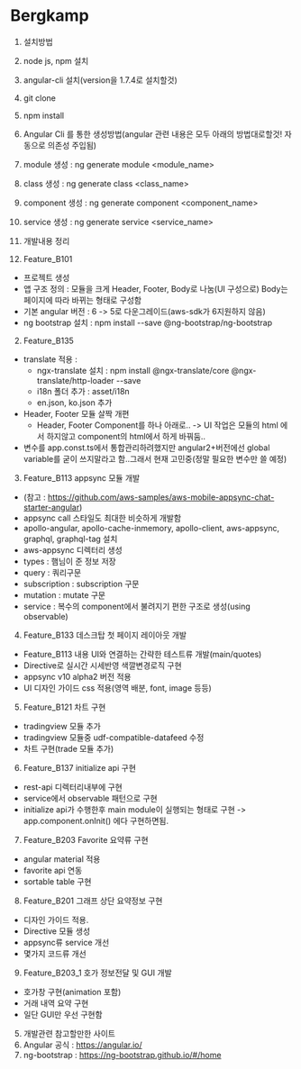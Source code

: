 # Bergkamp

1. 설치방법
 1. node js, npm 설치
 2. angular-cli 설치(version을 1.7.4로 설치할것)
 3. git clone
 4. npm install

2. Angular Cli 를 통한 생성방법(angular 관련 내용은 모두 아래의 방법대로할것! 자동으로 의존성 주입됨)
 1. module 생성 : ng generate module <module_name>
 2. class 생성 : ng generate class <class_name>
 3. component 생성 : ng generate component <component_name>
 4. service 생성 : ng generate service <service_name>

4. 개발내용 정리
 1. Feature_B101
  - 프로젝트 생성
  - 앱 구조 정의 : 모듈을 크게 Header, Footer, Body로 나눔(UI 구성으로) Body는 페이지에 따라 바뀌는 형태로 구성함
  - 기본 angular 버전 : 6 -> 5로 다운그레이드(aws-sdk가 6지원하지 않음)
  - ng bootstrap 설치 : npm install --save @ng-bootstrap/ng-bootstrap
 2. Feature_B135
  - translate 적용 :
    - ngx-translate 설치 : npm install @ngx-translate/core @ngx-translate/http-loader --save
    - i18n 폴더 추가 : asset/i18n
    - en.json, ko.json 추가
  - Header, Footer 모듈 살짝 개편
    - Header, Footer Component를 하나 아래로.. -> UI 작업은 모듈의 html 에서 하지않고 component의 html에서 하게 바꿔둠..
  - 변수를 app.const.ts에서 통합관리하려했지만 angular2+버전에선 global variable를 굳이 쓰지말라고 함..그래서 현재 고민중(정말 필요한 변수만 쓸 예정)
 3. Feature_B113 appsync 모듈 개발
  - (참고 : https://github.com/aws-samples/aws-mobile-appsync-chat-starter-angular)
  - appsync call 스타일도 최대한 비슷하게 개발함
  - apollo-angular, apollo-cache-inmemory, apollo-client, aws-appsync, graphql, graphql-tag 설치
  - aws-appsync 디렉터리 생성
   - types : 햄님이 준 정보 저장
   - query : 쿼리구문
   - subscription : subscription 구문
   - mutation : mutate 구문
   - service : 복수의 component에서 불려지기 편한 구조로 생성(using observable)
  4. Feature_B133 데스크탑 첫 페이지 레이아웃 개발
   - Feature_B113 내용 UI와 연결하는 간략한 테스트류 개발(main/quotes)
   - Directive로 실시간 시세반영 색깔변경로직 구현
   - appsync v10 alpha2 버전 적용
   - UI 디자인 가이드 css 적용(영역 배분, font, image 등등)
  5. Feature_B121 차트 구현
   - tradingview 모듈 추가
   - tradingview 모듈중 udf-compatible-datafeed 수정
   - 차트 구현(trade 모듈 추가)
  6. Feature_B137 initialize api 구현
   - rest-api 디렉터리내부에 구현
   - service에서 observable 패턴으로 구현
   - initialize api가 수행한후 main module이 실행되는 형태로 구현 -> app.component.onInit() 에다 구현하면됨.
  7. Feature_B203 Favorite 요약류 구현
   - angular material 적용
   - favorite api 연동
   - sortable table 구현
  8. Feature_B201 그래프 상단 요약정보 구현
   - 디자인 가이드 적용.
   - Directive 모듈 생성
   - appsync류 service 개선
   - 몇가지 코드류 개선
  9. Feature_B203_1 호가 정보전달 및 GUI 개발
   - 호가창 구현(animation 포함)
   - 거래 내역 요약 구현
   - 일단 GUI만 우선 구현함
5. 개발관련 참고할만한 사이트
 1. Angular 공식 :  https://angular.io/
 2. ng-bootstrap : https://ng-bootstrap.github.io/#/home
